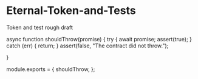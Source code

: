 # Eternal-Token-and-Tests
Token and test rough draft

async function shouldThrow(promise) {
try {
    await promise;
    assert(true);
}
catch (err) {
    return;
}
assert(false, "The contract did not throw.");

}

module.exports = {
    shouldThrow,
};

